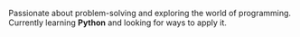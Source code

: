 Passionate about problem-solving and exploring the world of programming.  
Currently learning **Python** and looking for ways to apply it.
<!---
DarinaStoyanova/DarinaStoyanova is a ✨ special ✨ repository because its `README.md` (this file) appears on your GitHub profile.
You can click the Preview link to take a look at your changes.
--->
